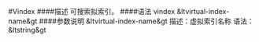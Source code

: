#Vindex
####描述
可搜索拟索引。
####语法
vindex &ltvirtual-index-name&gt
####参数说明
&ltvirtual-index-name&gt
描述：虚拟索引名称
语法：&ltstring&gt

